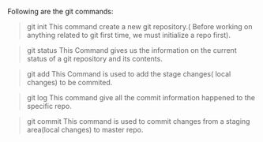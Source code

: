 Following are the git commands:

>git init
This command create a new git repository.( Before working on anything related to git first time, we must initialize a repo first).

>git status
This Command gives us the information on the current status of a git repository and its contents.

>git add
This Command is used to add the stage changes( local changes) to be commited.

>git log
This command give all the commit information happened to the specific repo.

>git commit
This command is used to commit changes from a staging area(local changes) to master repo.





